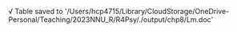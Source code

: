 √ Table saved to '/Users/hcp4715/Library/CloudStorage/OneDrive-Personal/Teaching/2023NNU_R/R4Psy/./output/chp8/Lm.doc'

